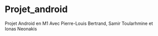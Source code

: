 # Projet_android
Projet Android en M1 Avec Pierre-Louis Bertrand, Samir Toularhmine et Ionas Neonakis
